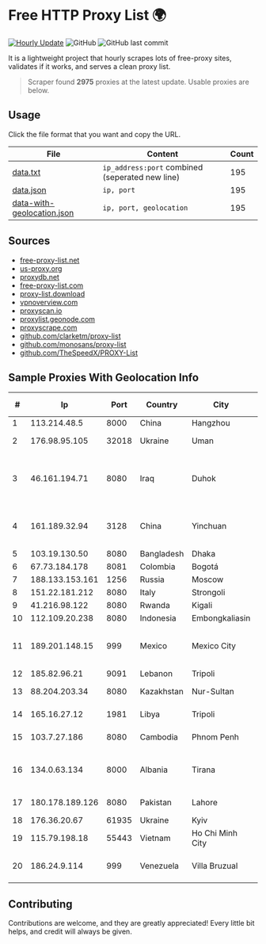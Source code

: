 
# Free HTTP Proxy List 🌍

[![Hourly Update](https://github.com/mertguvencli/http-proxy-list/actions/workflows/main.yml/badge.svg?branch=main)](https://github.com/mertguvencli/http-proxy-list/actions/workflows/main.yml)
![GitHub](https://img.shields.io/github/license/mertguvencli/http-proxy-list)
![GitHub last commit](https://img.shields.io/github/last-commit/mertguvencli/http-proxy-list)

It is a lightweight project that hourly scrapes lots of free-proxy sites, validates if it works, and serves a clean proxy list.


> Scraper found **2975** proxies at the latest update. Usable proxies are below.

## Usage

Click the file format that you want and copy the URL.


|File|Content|Count|
|----|-------|-----|
|[data.txt](https://raw.githubusercontent.com/mertguvencli/http-proxy-list/main/proxy-list/data.txt)|`ip_address:port` combined (seperated new line)|195|
|[data.json](https://raw.githubusercontent.com/mertguvencli/http-proxy-list/main/proxy-list/data.json)|`ip, port`|195|
|[data-with-geolocation.json](https://raw.githubusercontent.com/mertguvencli/http-proxy-list/main/proxy-list/data-with-geolocation.json)|`ip, port, geolocation`|195|

## Sources

* [free-proxy-list.net](https://free-proxy-list.net)
* [us-proxy.org](https://www.us-proxy.org)
* [proxydb.net](http://proxydb.net)
* [free-proxy-list.com](https://free-proxy-list.com/?page=&port=&type%5B%5D=http&type%5B%5D=https&up_time=0&search=Search)
* [proxy-list.download](https://www.proxy-list.download/HTTP)
* [vpnoverview.com](https://vpnoverview.com/privacy/anonymous-browsing/free-proxy-servers)
* [proxyscan.io](https://www.proxyscan.io)
* [proxylist.geonode.com](https://proxylist.geonode.com/api/proxy-list?limit=300&page=1&sort_by=lastChecked&sort_type=desc&protocols=http,https)
* [proxyscrape.com](https://api.proxyscrape.com/v2/?request=displayproxies&protocol=http&timeout=10000&country=all&ssl=all&anonymity=all)
* [github.com/clarketm/proxy-list](https://raw.githubusercontent.com/clarketm/proxy-list/master/proxy-list-raw.txt)
* [github.com/monosans/proxy-list](https://raw.githubusercontent.com/monosans/proxy-list/main/proxies/http.txt)
* [github.com/TheSpeedX/PROXY-List](https://raw.githubusercontent.com/TheSpeedX/PROXY-List/master/http.txt)


## Sample Proxies With Geolocation Info

|#|Ip|Port|Country|City|Internet Service Provider|
|-|--|----|-------|----|-------------------------|
|1|113.214.48.5|8000|China|Hangzhou|Chinanet|
|2|176.98.95.105|32018|Ukraine|Uman|TOV TV&Radio Company 'TIM'|
|3|46.161.194.71|8080|Iraq|Duhok|Valin Company for General Trading and Communication LTD|
|4|161.189.32.94|3128|China|Yinchuan|Ningxia West Cloud Data Technology Co.Ltd.|
|5|103.19.130.50|8080|Bangladesh|Dhaka|InfoLink|
|6|67.73.184.178|8081|Colombia|Bogotá|CTL LATAM|
|7|188.133.153.161|1256|Russia|Moscow|Enforta-MSK|
|8|151.22.181.212|8080|Italy|Strongoli|INFOSTRADA|
|9|41.216.98.122|8080|Rwanda|Kigali|LTR|
|10|112.109.20.238|8080|Indonesia|Embongkaliasin|DATAUTAMANET|
|11|189.201.148.15|999|Mexico|Mexico City|ATC HOLDING FIBRA MEXICO, S. DE R.L. DE C.V.|
|12|185.82.96.21|9091|Lebanon|Tripoli|NET 360 S.A.R.L|
|13|88.204.203.34|8080|Kazakhstan|Nur-Sultan|JSC Kazakhtelecom|
|14|165.16.27.12|1981|Libya|Tripoli|Aljeel Aljadeed For Technology|
|15|103.7.27.186|8080|Cambodia|Phnom Penh|NTT (Thailand) Limited|
|16|134.0.63.134|8000|Albania|Tirana|Agjencia Kombetare Shoqerise se Informacionit|
|17|180.178.189.126|8080|Pakistan|Lahore|KK Networks (Pvt.) Limited|
|18|176.36.20.67|61935|Ukraine|Kyiv|Lanet Network|
|19|115.79.198.18|55443|Vietnam|Ho Chi Minh City|VIETELftth|
|20|186.24.9.114|999|Venezuela|Villa Bruzual|TELEFONICA VENEZOLANA, C.A.|



## Contributing

Contributions are welcome, and they are greatly appreciated! Every
little bit helps, and credit will always be given.

